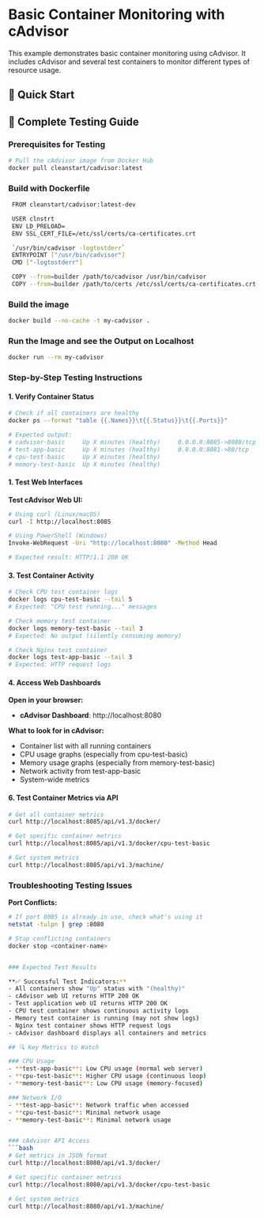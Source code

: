# Basic Container Monitoring with cAdvisor

This example demonstrates basic container monitoring using cAdvisor. It includes cAdvisor and several test containers to monitor different types of resource usage.

## 🚀 Quick Start

## 🧪 Complete Testing Guide

### Prerequisites for Testing
```bash
# Pull the cAdvisor image from Docker Hub
docker pull cleanstart/cadvisor:latest
```

### Build with Dockerfile
```bash
 FROM cleanstart/cadvisor:latest-dev

 USER clnstrt
 ENV LD_PRELOAD=
 ENV SSL_CERT_FILE=/etc/ssl/certs/ca-certificates.crt

 `/usr/bin/cadvisor -logtostderr`
 ENTRYPOINT ["/usr/bin/cadvisor"]
 CMD ["-logtostderr"]

 COPY --from=builder /path/to/cadvisor /usr/bin/cadvisor
 COPY --from=builder /path/to/certs /etc/ssl/certs/ca-certificates.crt
```

### Build the image
```bash
docker build --no-cache -t my-cadvisor .
```
### Run the Image and see the Output on Localhost
```bash
docker run --rm my-cadvisor
```

### Step-by-Step Testing Instructions

#### 1. Verify Container Status
```bash
# Check if all containers are healthy
docker ps --format "table {{.Names}}\t{{.Status}}\t{{.Ports}}"

# Expected output:
# cadvisor-basic     Up X minutes (healthy)     0.0.0.0:8085->8080/tcp
# test-app-basic     Up X minutes (healthy)     0.0.0.0:8081->80/tcp
# cpu-test-basic     Up X minutes (healthy)
# memory-test-basic  Up X minutes (healthy)
```

#### 1. Test Web Interfaces

**Test cAdvisor Web UI:**
```bash
# Using curl (Linux/macOS)
curl -I http://localhost:8085

# Using PowerShell (Windows)
Invoke-WebRequest -Uri "http://localhost:8080" -Method Head

# Expected result: HTTP/1.1 200 OK
```

#### 3. Test Container Activity
```bash
# Check CPU test container logs
docker logs cpu-test-basic --tail 5
# Expected: "CPU test running..." messages

# Check memory test container
docker logs memory-test-basic --tail 3
# Expected: No output (silently consuming memory)

# Check Nginx test container
docker logs test-app-basic --tail 3
# Expected: HTTP request logs
```

#### 4. Access Web Dashboards

**Open in your browser:**
- **cAdvisor Dashboard**: http://localhost:8080

**What to look for in cAdvisor:**
- Container list with all running containers
- CPU usage graphs (especially from cpu-test-basic)
- Memory usage graphs (especially from memory-test-basic)
- Network activity from test-app-basic
- System-wide metrics

#### 6. Test Container Metrics via API
```bash
# Get all container metrics
curl http://localhost:8085/api/v1.3/docker/

# Get specific container metrics
curl http://localhost:8085/api/v1.3/docker/cpu-test-basic

# Get system metrics
curl http://localhost:8085/api/v1.3/machine/
```


### Troubleshooting Testing Issues

**Port Conflicts:**
```bash
# If port 8085 is already in use, check what's using it
netstat -tulpn | grep :8080

# Stop conflicting containers
docker stop <container-name>


### Expected Test Results

**✅ Successful Test Indicators:**
- All containers show "Up" status with "(healthy)"
- cAdvisor web UI returns HTTP 200 OK
- Test application web UI returns HTTP 200 OK
- CPU test container shows continuous activity logs
- Memory test container is running (may not show logs)
- Nginx test container shows HTTP request logs
- cAdvisor dashboard displays all containers and metrics

## 🔍 Key Metrics to Watch

### CPU Usage
- **test-app-basic**: Low CPU usage (normal web server)
- **cpu-test-basic**: Higher CPU usage (continuous loop)
- **memory-test-basic**: Low CPU usage (memory-focused)

### Network I/O
- **test-app-basic**: Network traffic when accessed
- **cpu-test-basic**: Minimal network usage
- **memory-test-basic**: Minimal network usage


### cAdvisor API Access
```bash
# Get metrics in JSON format
curl http://localhost:8080/api/v1.3/docker/

# Get specific container metrics
curl http://localhost:8080/api/v1.3/docker/cpu-test-basic

# Get system metrics
curl http://localhost:8080/api/v1.3/machine/
```

